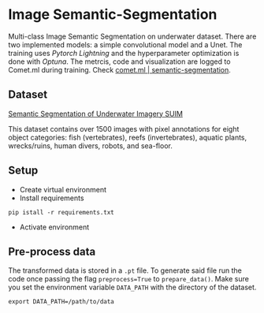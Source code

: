 # Image Semantic-Segmentation
Multi-class Image Semantic Segmentation on underwater dataset.
There are two implemented models: a simple convolutional model and a Unet.
The training uses *Pytorch Lightning* and the hyperparameter optimization is done with *Optuna*.
The metrcis, code and visualization are logged to Comet.ml during training. Check [comet.ml | semantic-segmentation](https://www.comet.ml/aklopezcarbajal/semantic-segmentation/view/XTQcsRTTflYLoZIqMLn7mpZc6/panels).

## Dataset
[Semantic Segmentation of Underwater Imagery SUIM](https://www.kaggle.com/ashish2001/semantic-segmentation-of-underwater-imagery-suim)

This dataset contains over 1500 images with pixel annotations for eight object categories: fish (vertebrates), reefs
(invertebrates), aquatic plants, wrecks/ruins, human divers, robots, and sea-floor.

## Setup
* Create virtual environment
* Install requirements
```
pip istall -r requirements.txt 
```
* Activate environment

## Pre-process data
The transformed data is stored in a ```.pt``` file. To generate said file run the code once passing the flag ```preprocess=True``` to ```prepare_data()```. 
Make sure you set the environment variable ```DATA_PATH``` with the directory of the dataset.
```
export DATA_PATH=/path/to/data
```
